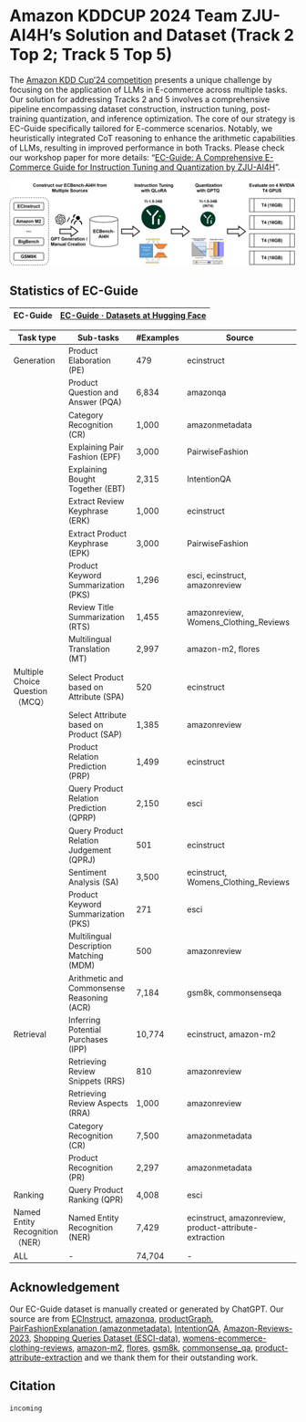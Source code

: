 # **Amazon KDDCUP 2024 Team ZJU-AI4H’s Solution and Dataset (Track 2 Top 2; Track 5 Top 5)**

The [Amazon KDD Cup’24 competition](https://www.aicrowd.com/challenges/amazon-kdd-cup-2024-multi-task-online-shopping-challenge-for-llms) presents a unique challenge by focusing on the application of LLMs in E-commerce across multiple tasks. Our solution for addressing Tracks 2 and 5 involves a comprehensive pipeline encompassing dataset construction, instruction tuning, post-training quantization, and inference optimization. The core of our strategy is EC-Guide specifically tailored for E-commerce scenarios. Notably, we heuristically integrated CoT reasoning to enhance the arithmetic capabilities of LLMs, resulting in improved performance in both Tracks. Please check our workshop paper for more details: “[EC-Guide: A Comprehensive E-Commerce Guide for Instruction Tuning and Quantization by ZJU-AI4H](https://openreview.net/forum?id=8x4In4No3q)”.

![pipeline.svg](asset/pipeline.svg)

## **Statistics of EC-Guide**

| EC-Guide | [EC-Guide · Datasets at Hugging Face](https://huggingface.co/datasets/AiMijie/EC-Guide) |
| -------- | ------------------------------------------------------------ |

| Task type | Sub-tasks | #Examples | Source |
| --- | --- | --- | --- |
| Generation | Product Elaboration (PE) | 479 | ecinstruct |
|  | Product Question and Answer (PQA) | 6,834 | amazonqa |
|  | Category Recognition (CR) | 1,000 | amazonmetadata |
|  | Explaining Pair Fashion (EPF) | 3,000 | PairwiseFashion |
|  | Explaining Bought Together (EBT) | 2,315 | IntentionQA |
|  | Extract Review Keyphrase (ERK) | 1,000 | ecinstruct |
|  | Extract Product Keyphrase (EPK) | 3,000 | PairwiseFashion |
|  | Product Keyword Summarization (PKS) | 1,296 | esci, ecinstruct, amazonreview |
|  | Review Title Summarization (RTS) | 1,455 | amazonreview, Womens_Clothing_Reviews |
|  | Multilingual Translation (MT) | 2,997 | amazon-m2, flores |
| Multiple Choice Question  （MCQ） | Select Product based on Attribute (SPA) | 520 | ecinstruct |
|  | Select Attribute based on Product (SAP) | 1,385 | amazonreview |
|  | Product Relation Prediction (PRP) | 1,499 | ecinstruct |
|  | Query Product Relation Prediction (QPRP) | 2,150 | esci |
|  | Query Product Relation Judgement (QPRJ) | 501 | ecinstruct |
|  | Sentiment Analysis (SA) | 3,500 | ecinstruct, Womens_Clothing_Reviews |
|  | Product Keyword Summarization (PKS) | 271 | esci |
|  | Multilingual Description Matching (MDM) | 500 | amazonreview |
|  | Arithmetic and Commonsense Reasoning (ACR) | 7,184 | gsm8k, commonsenseqa |
| Retrieval | Inferring Potential Purchases (IPP) | 10,774 | ecinstruct, amazon-m2 |
|  | Retrieving Review Snippets (RRS) | 810 | amazonreview |
|  | Retrieving Review Aspects (RRA) | 1,000 | amazonreview |
|  | Category Recognition (CR) | 7,500 | amazonmetadata |
|  | Product Recognition (PR) | 2,297 | amazonmetadata |
| Ranking | Query Product Ranking (QPR) | 4,008 | esci |
| Named Entity Recognition （NER） | Named Entity Recognition (NER) | 7,429 | ecinstruct, amazonreview, product-attribute-extraction |
| ALL | - | 74,704 | - |

## **Acknowledgement**

Our EC-Guide dataset is manually created or generated by ChatGPT. Our source are from [ECInstruct](https://huggingface.co/datasets/NingLab/ECInstruct), [amazonqa](https://github.com/amazonqa/amazonqa), [productGraph](https://snap.stanford.edu/data/amazon/productGraph/), [PairFashionExplanation (amazonmetadata)](https://github.com/wangyu-ustc/PairFashionExplanation), [IntentionQA](https://github.com/HKUST-KnowComp/IntentionQA), [Amazon-Reviews-2023](https://huggingface.co/datasets/McAuley-Lab/Amazon-Reviews-2023), [Shopping Queries Dataset (ESCI-data)](https://github.com/amazon-science/esci-data), [womens-ecommerce-clothing-reviews](https://www.kaggle.com/datasets/nicapotato/womens-ecommerce-clothing-reviews), [amazon-m2](https://www.kaggle.com/datasets/marquis03/amazon-m2), [flores](https://github.com/facebookresearch/flores), [gsm8k](https://huggingface.co/datasets/openai/gsm8k), [commonsense_qa](https://huggingface.co/datasets/tau/commonsense_qa), [product-attribute-extraction](https://github.com/mhilmiasyrofi/product-attribute-extraction) and we thank them for their outstanding work.

## Citation

```jsx
incoming
```

